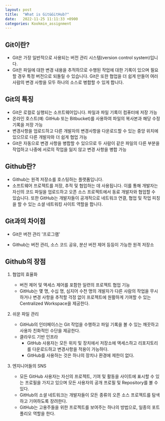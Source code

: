 ```yaml
---
layout: post
title:  "What is Git&GitHub?"
date:   2022-11-25 11:11:33 +0900
categories: Kookmin_assignment 
---
```



## Git이란?

- Git은 가장 일반적으로 사용되는 버전 관리 시스템(version control system)입니다.
- Git은 파일에 대한 변경 내용을 추적하므로 수행된 작업에 대한 기록이 있으며 필요할 경우 특정 버전으로 되돌릴 수 있습니다. Git은 또한 협업을 더 쉽게 만들어 여러 사람의 변경 사항을 모두 하나의 소스로 병합할 수 있게 합니다. 

## Git의 특징

* Git은 로컬로 실행되는 소프트웨어입니다. 파일과 파일 기록이 컴퓨터에 저장 가능
* 온라인 호스트(예: GitHub 또는 Bitbucket)를 사용하여 파일의 복사본과 해당 수정 기록을 저장 가능 
* 변경사항을 업로드하고 다른 개발자의 변경사항을 다운로드할 수 있는 중앙 위치에 있으므로 다른 개발자와 더 쉽게 협업 가능 
* Git은 자동으로 변경 사항을 병합할 수 있으므로 두 사람이 같은 파일의 다른 부분을 작업하고 나중에 서로의 작업을 잃지 않고 변경 사항을 병합 가능

## Github란?

- Github는 원격 저장소를 호스팅하는 플랫폼입니다. 
- 소프트웨어 프로젝트를 저장, 추적 및 협업하는 데 사용됩니다. 이를 통해 개발자는 자신의 코드 파일을 업로드하고 오픈 소스 프로젝트에서 동료 개발자와 협업할 수 있습니다. 또한 GitHub는 개발자들이 공개적으로 네트워크 연결, 협업 및 작업 피칭을 할 수 있는 소셜 네트워킹 사이트 역할을 합니다. 

## Git과의 차이점

- Git은 버전 관리 '프로그램'

- Github는 버전 관리, 소스 코드 공유, 분산 버전 제어 등등이 가능한 원격 저장소

## Github의 장점

1. 협업의 효율화
    * 버전 제어 및 액세스 제어를 포함한 일련의 프로젝트 협업 기능
    * GitHub는 몇 명, 수십 명, 심지어 수천 명의 개발자가 다른 사람의 작업을 무시하거나 변경 사항을 추적할 걱정 없이 프로젝트에 원활하게 기여할 수 있는 Centralized Workspace을 제공한다.

2. 쉬운 파일 관리
    * GitHub의 인터페이스는 Git 작업을 수행하고 파일 기록을 볼 수 있는 깨끗하고 사용자 친화적인 수단을 제공한다.
    * 클라우드 기반 인프라
        * GitHub 사용자는 모든 위치 및 장치에서 저장소에 액세스하고 리포지토리를 다운로드하고 변경사항을 적용이 가능하다.
        * GitHub를 사용하는 것은 하나의 장치나 환경에 제한이 없다.

3. 엔지니어들의 SNS
    * 모든 GitHub 사용자는 자신의 프로젝트, 기여 및 활동을 사이트에 표시할 수 있는 프로필을 가지고 있으며 모든 사용자의 공개 프로필 및 Repository를 볼 수 있다.
    * GitHub의 소셜 네트워크는 개발자들이 모든 종류의 오픈 소스 프로젝트를 탐색하고 기여하도록 장려한다.
    * GitHub는 고용주들을 위한 프로젝트를 보여주는 하나의 방법으로, 일종의 포트폴리오 역할을 한다.